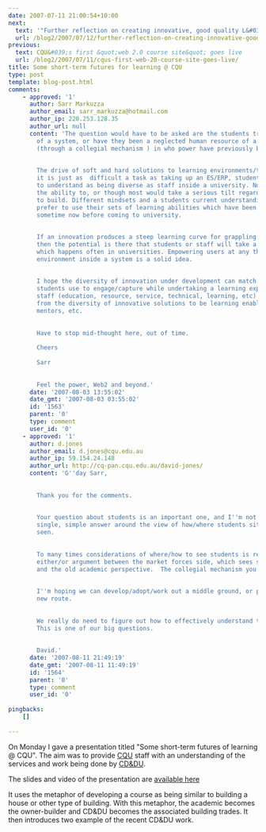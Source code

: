 ```yaml
---
date: 2007-07-11 21:00:54+10:00
next:
  text: '"Further reflection on creating innovative, good quality L&#038;T"'
  url: /blog2/2007/07/12/further-reflection-on-creating-innovative-good-quality-lt/
previous:
  text: CQU&#039;s first &quot;web 2.0 course site&quot; goes live
  url: /blog2/2007/07/11/cqus-first-web-20-course-site-goes-live/
title: Some short-term futures for learning @ CQU
type: post
template: blog-post.html
comments:
    - approved: '1'
      author: Sarr Markuzza
      author_email: sarr_markuzza@hotmail.com
      author_ip: 220.253.128.35
      author_url: null
      content: 'The question would have to be asked are the students truly customers/clients
        of a system, or have they been a neglected human resource of a university system
        (through a collegial mechanism ) in who power have previously been unattainable/untapped.
    
    
        The drive of soft and hard solutions to learning environments/tools is an onslaught
        it is just as  difficult a task as taking up an ES/ERP, students are a factor
        to understand as being diverse as staff inside a university. Not everyone has
        the ability to, or though most would take a serious tilt regardless at the ability
        to build. Different mindsets and a students current understanding of how they
        prefer to use their sets of learning abilities which have been developing for
        sometime now before coming to university.
    
    
        If an innovation produces a steep learning curve for grappling it''s operation
        then the potential is there that students or staff will take a minimalist approach
        which happens often in universities. Empowering users at any thread of a learning
        environment inside a system is a solid idea.
    
    
        I hope the diversity of innovation under development can match the multi-threads
        students use to engage/capture while undertaking a learning experience. While
        staff (education, resource, service, technical, learning, etc) find solutions
        from the diversity of innovative solutions to be learning enablers, supporters,
        mentors, etc.
    
    
        Have to stop mid-thought here, out of time.
    
        Cheers
    
        Sarr
    
    
        Feel the power, Web2 and beyond.'
      date: '2007-08-03 13:55:02'
      date_gmt: '2007-08-03 03:55:02'
      id: '1563'
      parent: '0'
      type: comment
      user_id: '0'
    - approved: '1'
      author: d.jones
      author_email: d.jones@cqu.edu.au
      author_ip: 59.154.24.148
      author_url: http://cq-pan.cqu.edu.au/david-jones/
      content: 'G''day Sarr,
    
    
        Thank you for the comments.
    
    
        Your question about students is an important one, and I''m not sure there is any
        single, simple answer around the view of how/where students sit and should be
        seen.
    
    
        To many times considerations of where/how to see students is reduced to a simple
        either/or argument between the market forces side, which sees student as client,
        and the old academic perspective.  The collegial mechanism you''ve mentioned.
    
    
        I''m hoping we can develop/adopt/work out a middle ground, or perhaps a brand
        new route.
    
    
        We really do need to figure out how to effectively understand the student perspective.
        This is one of our big questions.
    
    
        David.'
      date: '2007-08-11 21:49:19'
      date_gmt: '2007-08-11 11:49:19'
      id: '1564'
      parent: '0'
      type: comment
      user_id: '0'
    
pingbacks:
    []
    
---
```

On Monday I gave a presentation titled "Some short-term futures of learning @ CQU". The aim was to provide [CQU](http://www.cqu.edu.au/) staff with an understanding of the services and work being done by [CD&DU](http://webclass.cqu.edu.au/).

The slides and video of the presentation are [available here](http://cq-pan.cqu.edu.au/david-jones/Publications/Presentations/shortTermFutures/)

It uses the metaphor of developing a course as being similar to building a house or other type of building. With this metaphor, the academic becomes the owner-builder and CD&DU becomes the associated building trades. It then introduces two example of the recent CD&DU work.